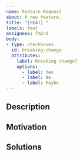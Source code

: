 ```yaml
---
name: Feature Request
about: A new feature.
title: "[FEAT] "
labels: feat
assignees: fmind
body:
- type: checkboxes
  id: breaking-change
  attributes:
    label: Breaking change?
    options:
      - label: Yes
      - label: No
      - label: Maybe
---
```


## Description

## Motivation

## Solutions
